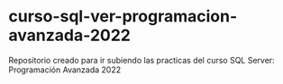 # curso-sql-ver-programacion-avanzada-2022
Repositorio creado para ir subiendo las practicas del curso SQL Server: Programación Avanzada 2022

